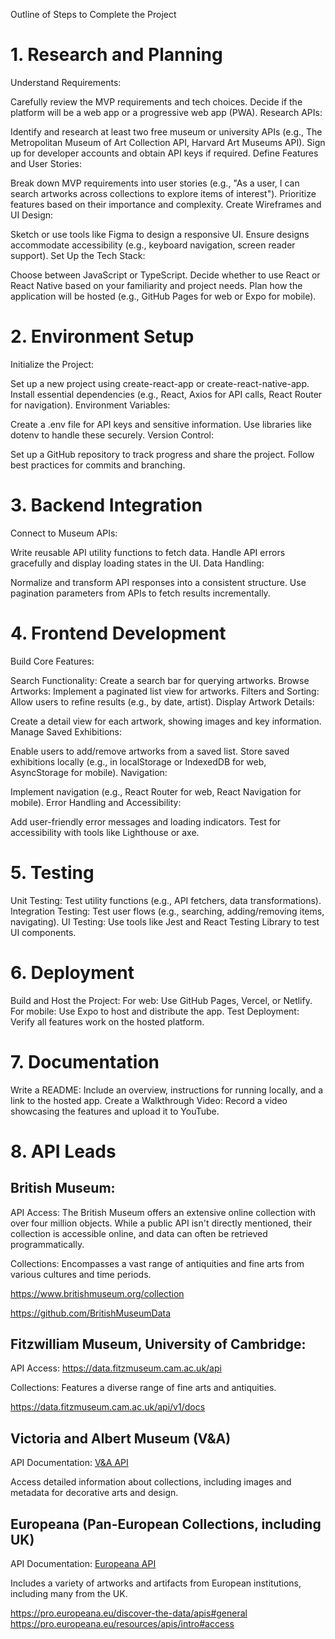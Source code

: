 Outline of Steps to Complete the Project

# 1. Research and Planning
Understand Requirements:

Carefully review the MVP requirements and tech choices.
Decide if the platform will be a web app or a progressive web app (PWA).
Research APIs:

Identify and research at least two free museum or university APIs (e.g., The Metropolitan Museum of Art Collection API, Harvard Art Museums API).
Sign up for developer accounts and obtain API keys if required.
Define Features and User Stories:

Break down MVP requirements into user stories (e.g., "As a user, I can search artworks across collections to explore items of interest").
Prioritize features based on their importance and complexity.
Create Wireframes and UI Design:

Sketch or use tools like Figma to design a responsive UI.
Ensure designs accommodate accessibility (e.g., keyboard navigation, screen reader support).
Set Up the Tech Stack:

Choose between JavaScript or TypeScript.
Decide whether to use React or React Native based on your familiarity and project needs.
Plan how the application will be hosted (e.g., GitHub Pages for web or Expo for mobile).


# 2. Environment Setup
Initialize the Project:

Set up a new project using create-react-app or create-react-native-app.
Install essential dependencies (e.g., React, Axios for API calls, React Router for navigation).
Environment Variables:

Create a .env file for API keys and sensitive information.
Use libraries like dotenv to handle these securely.
Version Control:

Set up a GitHub repository to track progress and share the project.
Follow best practices for commits and branching.


# 3. Backend Integration
Connect to Museum APIs:

Write reusable API utility functions to fetch data.
Handle API errors gracefully and display loading states in the UI.
Data Handling:

Normalize and transform API responses into a consistent structure.
Use pagination parameters from APIs to fetch results incrementally.


# 4. Frontend Development
Build Core Features:

Search Functionality: Create a search bar for querying artworks.
Browse Artworks: Implement a paginated list view for artworks.
Filters and Sorting: Allow users to refine results (e.g., by date, artist).
Display Artwork Details:

Create a detail view for each artwork, showing images and key information.
Manage Saved Exhibitions:

Enable users to add/remove artworks from a saved list.
Store saved exhibitions locally (e.g., in localStorage or IndexedDB for web, AsyncStorage for mobile).
Navigation:

Implement navigation (e.g., React Router for web, React Navigation for mobile).
Error Handling and Accessibility:

Add user-friendly error messages and loading indicators.
Test for accessibility with tools like Lighthouse or axe.


# 5. Testing
Unit Testing:
Test utility functions (e.g., API fetchers, data transformations).
Integration Testing:
Test user flows (e.g., searching, adding/removing items, navigating).
UI Testing:
Use tools like Jest and React Testing Library to test UI components.


# 6. Deployment
Build and Host the Project:
For web: Use GitHub Pages, Vercel, or Netlify.
For mobile: Use Expo to host and distribute the app.
Test Deployment:
Verify all features work on the hosted platform.


# 7. Documentation
Write a README:
Include an overview, instructions for running locally, and a link to the hosted app.
Create a Walkthrough Video:
Record a video showcasing the features and upload it to YouTube.


# 8. API Leads

## British Museum:

API Access: The British Museum offers an extensive online collection with over four million objects. While a public API isn't directly mentioned, their collection is accessible online, and data can often be retrieved programmatically.

Collections: Encompasses a vast range of antiquities and fine arts from various cultures and time periods.

https://www.britishmuseum.org/collection

https://github.com/BritishMuseumData

## Fitzwilliam Museum, University of Cambridge:

API Access: https://data.fitzmuseum.cam.ac.uk/api

Collections: Features a diverse range of fine arts and antiquities.

https://data.fitzmuseum.cam.ac.uk/api/v1/docs


## Victoria and Albert Museum (V&A)

API Documentation: [V&A API](https://www.vam.ac.uk/api)

Access detailed information about collections, including images and metadata for decorative arts and design.


## Europeana (Pan-European Collections, including UK)

API Documentation: [Europeana API](https://pro.europeana.eu/page/apis)

Includes a variety of artworks and artifacts from European institutions, including many from the UK.

https://pro.europeana.eu/discover-the-data/apis#general
https://pro.europeana.eu/resources/apis/intro#access







